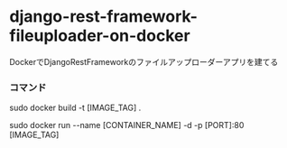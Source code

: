 # django-rest-framework-fileuploader-on-docker
DockerでDjangoRestFrameworkのファイルアップローダーアプリを建てる

### コマンド
sudo docker build -t [IMAGE_TAG] .

sudo docker run --name [CONTAINER_NAME] -d -p [PORT]:80 [IMAGE_TAG]
